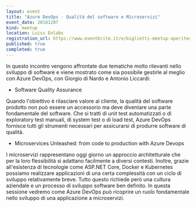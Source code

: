 ```yaml
---
layout: event
title: "Azure DevOps - Qualità del software e Microservizi"
event_date: 20181207
kind: meetup
location: Luiss Enlabs
registration_url: https://www.eventbrite.it/e/biglietti-meetup-aperitech-di-domusdotnet-52157374110
published: true
completed: true
---
```


In questo incontro vengono affrontate due tematiche molto rilevanti nello sviluppo di software e viene mostrato come sia possibile gestirle al meglio con Azure DevOps, con Giorgio di Nardo e Antonio Liccardi:

- Software Quality Assurance

Quando l'obiettivo è rilasciare valore al cliente, la qualità del software prodotto non può essere un accessorio ma deve diventare una parte fondamentale del software. Che si tratti di unit test automatizzati o di exploratory test manuali, di system test o di load test, Azure DevOps fornisce tutti gli strumenti necessari per assicurarsi di produrre software di qualità.

- Microservices Unleashed: from code to production with Azure Devops

I microservizi rappresentano oggi giorno un approccio architetturale che per la loro flessibilità si adattano facilmente a diversi contesti. Inoltre, grazie all'esistenza di tecnologie come ASP.NET Core, Docker e Kubernetes possiamo realizzare applicazioni di una certa complessità con un ciclo di sviluppo relativamente breve. Tutto questo richiede però una cultura aziendale e un processo di sviluppo software ben definito. In questa sessione vedremo come Azure DevOps può ricoprire un ruolo fondamentale nello sviluppo di una applicazione a microservizi.